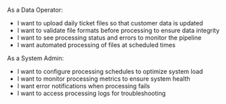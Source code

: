 As a Data Operator:
- I want to upload daily ticket files so that customer data is updated
- I want to validate file formats before processing to ensure data integrity
- I want to see processing status and errors to monitor the pipeline
- I want automated processing of files at scheduled times

As a System Admin:
- I want to configure processing schedules to optimize system load
- I want to monitor processing metrics to ensure system health
- I want error notifications when processing fails
- I want to access processing logs for troubleshooting
